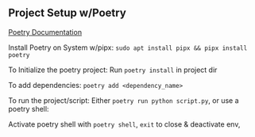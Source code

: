 ## Project Setup w/Poetry

[Poetry Documentation](https://python-poetry.org/docs/basic-usage/#project-setup)

Install Poetry on System w/pipx:
`sudo apt install pipx && pipx install poetry`

To Initialize the poetry project:
Run `poetry install` in project dir

To add dependencies:
`poetry add <dependency_name>`

To run the project/script:
Either `poetry run python script.py`, or use a poetry shell:

Activate poetry shell with `poetry shell`, `exit` to close & deactivate env, 
